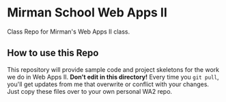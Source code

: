 # Mirman School Web Apps II
Class Repo for Mirman's Web Apps II class.

## How to use this Repo
This repository will provide sample code and project skeletons for the work we do
in Web Apps II. **Don't edit in this directory!** Every time you `git pull`,
you'll get updates from me that overwrite or conflict with your changes. Just copy
these files over to your own personal WA2 repo.
